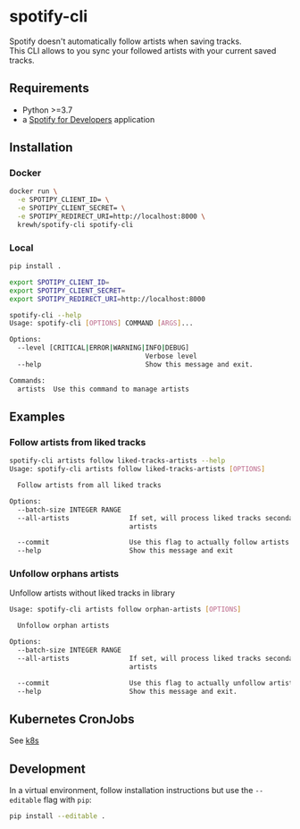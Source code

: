 # spotify-cli

Spotify doesn't automatically follow artists when saving tracks.  
This CLI allows to you sync your followed artists with your current saved tracks.

## Requirements
* Python >=3.7
* a [Spotify for Developers](https://developer.spotify.com/) application

## Installation

### Docker

```bash
docker run \
  -e SPOTIPY_CLIENT_ID= \
  -e SPOTIPY_CLIENT_SECRET= \
  -e SPOTIPY_REDIRECT_URI=http://localhost:8000 \
  krewh/spotify-cli spotify-cli
```

### Local
```bash
pip install .

export SPOTIPY_CLIENT_ID=
export SPOTIPY_CLIENT_SECRET=
export SPOTIPY_REDIRECT_URI=http://localhost:8000

spotify-cli --help
Usage: spotify-cli [OPTIONS] COMMAND [ARGS]...

Options:
  --level [CRITICAL|ERROR|WARNING|INFO|DEBUG]
                                  Verbose level
  --help                          Show this message and exit.

Commands:
  artists  Use this command to manage artists
```

## Examples

### Follow artists from liked tracks

```bash
spotify-cli artists follow liked-tracks-artists --help
Usage: spotify-cli artists follow liked-tracks-artists [OPTIONS]

  Follow artists from all liked tracks

Options:
  --batch-size INTEGER RANGE
  --all-artists               If set, will process liked tracks secondary
                              artists

  --commit                    Use this flag to actually follow artists.
  --help                      Show this message and exit
```

### Unfollow orphans artists

Unfollow artists without liked tracks in library

```bash
Usage: spotify-cli artists follow orphan-artists [OPTIONS]

  Unfollow orphan artists

Options:
  --batch-size INTEGER RANGE
  --all-artists               If set, will process liked tracks secondary
                              artists

  --commit                    Use this flag to actually unfollow artists.
  --help                      Show this message and exit.
```

## Kubernetes CronJobs

See [k8s](./k8s)

## Development

In a virtual environment, follow installation instructions but use the `--editable` flag with `pip`:

```bash
pip install --editable .
```
